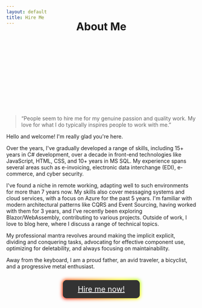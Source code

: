 ```yaml
---
layout: default
title: Hire Me
---
```


<style>
.job-title, .dbbs {
    display: none !important;
}
.hire-me-header {
    margin-top: -30px;
    margin-bottom: 30px;
    text-align: center;
}
.hire-me-logo {
    background: url("/img/logo.jpg");
    height: 174px;
    width: 174px;
    display: block;
    margin: 0 auto;
    border-radius: 50%;
}
.hire-me-button-container {
    text-align: center;
    margin-top: 40px;
    margin-bottom: 200px;
}
.button-85 {
    padding: 0.6em 2em;
    border: none;
    outline: none;
    color: rgb(255, 255, 255);
    /*background: #111;*/
    cursor: pointer;
    position: relative;
    z-index: 0;
    border-radius: 10px;
    user-select: none;
    -webkit-user-select: none;
    touch-action: manipulation;
    
    font-size: 20px;
    background: #333;
}

.button-85:hover {
    color: white;
}

.button-85:before {
    content: "";
    background: linear-gradient(
    45deg,
    #ff0000,
    #ff7300,
    #fffb00,
    #48ff00,
    #00ffd5,
    #002bff,
    #7a00ff,
    #ff00c8,
    #ff0000
    );
    position: absolute;
    top: -2px;
    left: -2px;
    background-size: 400%;
    z-index: -1;
    filter: blur(5px);
    -webkit-filter: blur(5px);
    width: calc(100% + 4px);
    height: calc(100% + 4px);
    animation: glowing-button-85 20s linear infinite;
    transition: opacity 0.3s ease-in-out;
    border-radius: 10px;
}

@keyframes glowing-button-85 {
    0% {
    background-position: 0 0;
    }
    50% {
    background-position: 400% 0;
    }
    100% {
    background-position: 0 0;
    }
}

.button-85:after {
    z-index: -1;
    content: "";
    position: absolute;
    width: 100%;
    height: 100%;
    background: #222;
    left: 0;
    top: 0;
    border-radius: 10px;
}
</style>

<h1 class="hire-me-header">About Me</h1>

<div class="hire-me-logo"></div>

> “People seem to hire me for my genuine passion and quality work. My love for what I do typically inspires people to work with me.”

Hello and welcome! I'm really glad you're here.

Over the years, I've gradually developed a range of skills, including 15+ years in C# development, over a decade in front-end technologies like JavaScript, HTML, CSS, and 10+ years in MS SQL. My experience spans several areas such as e-invoicing, electronic data interchange (EDI), e-commerce, and cyber security.

I've found a niche in remote working, adapting well to such environments for more than 7 years now. My skills also cover messaging systems and cloud services, with a focus on Azure for the past 5 years. I'm familiar with modern architectural patterns like CQRS and Event Sourcing, having worked with them for 3 years, and I've recently been exploring Blazor/WebAssembly, contributing to various projects. Outside of work, I love to blog here, where I discuss a range of technical topics.

My professional mantra revolves around making the implicit explicit, dividing and conquering tasks, advocating for effective component use, optimizing for deletability, and always focusing on maintainability.

Away from the keyboard, I am a proud father, an avid traveler, a bicyclist, and a progressive metal enthusiast.

<div class="hire-me-button-container">
<a href="https://ua.linkedin.com/in/vladimirgayevoy" target="_blank" class="button-85">Hire me now!</a>
</div>
